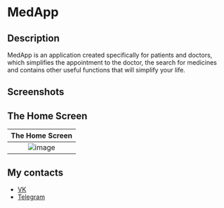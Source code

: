 # MedApp

## Description

MedApp is an application created specifically for patients and doctors, which simplifies the appointment to the doctor, the search for medicines and contains other useful functions that will simplify your life.

## Screenshots

## The Home Screen

|                The Home Screen                  |
|:-----------------------------------------------:|
| ![image](https://github.com/Liker4ik26/MedApp/assets/104251391/eb5ff4fb-04a8-4421-8cfd-2b55db198551)|

## My contacts
* [VK](https://vk.com/liker4ik50)
* [Telegram](https://t.me/Liker4ik50)

